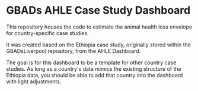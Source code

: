 # GBADs AHLE Case Study Dashboard

This repository houses the code to estimate the animal health loss envelope for country-specific case studies. 

It was created based on the Ethiopia case study, originally stored within the GBADsLiverpool repository, from the AHLE Dashboard.

The goal is for this dashboard to be a template for other country case studies. As long as a country's data mimics the existing structure of the Ethiopia data, you should be able to add that country into the dashboard with light adjustments.

